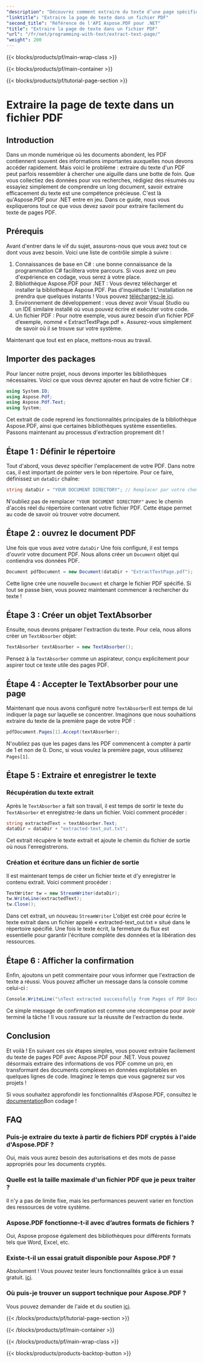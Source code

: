 ```yaml
---
"description": "Découvrez comment extraire du texte d’une page spécifique dans un fichier PDF à l’aide d’Aspose.PDF pour .NET."
"linktitle": "Extraire la page de texte dans un fichier PDF"
"second_title": "Référence de l'API Aspose.PDF pour .NET"
"title": "Extraire la page de texte dans un fichier PDF"
"url": "/fr/net/programming-with-text/extract-text-page/"
"weight": 200
---
```


{{< blocks/products/pf/main-wrap-class >}}

{{< blocks/products/pf/main-container >}}

{{< blocks/products/pf/tutorial-page-section >}}

# Extraire la page de texte dans un fichier PDF

## Introduction

Dans un monde numérique où les documents abondent, les PDF contiennent souvent des informations importantes auxquelles nous devons accéder rapidement. Mais voici le problème : extraire du texte d'un PDF peut parfois ressembler à chercher une aiguille dans une botte de foin. Que vous collectiez des données pour vos recherches, rédigiez des résumés ou essayiez simplement de comprendre un long document, savoir extraire efficacement du texte est une compétence précieuse. C'est là qu'Aspose.PDF pour .NET entre en jeu. Dans ce guide, nous vous expliquerons tout ce que vous devez savoir pour extraire facilement du texte de pages PDF.

## Prérequis

Avant d'entrer dans le vif du sujet, assurons-nous que vous avez tout ce dont vous avez besoin. Voici une liste de contrôle simple à suivre :

1. Connaissances de base en C# : une bonne connaissance de la programmation C# facilitera votre parcours. Si vous avez un peu d'expérience en codage, vous serez à votre place.
2. Bibliothèque Aspose.PDF pour .NET : Vous devrez télécharger et installer la bibliothèque Aspose.PDF. Pas d'inquiétude ! L'installation ne prendra que quelques instants ! Vous pouvez [téléchargez-le ici](https://releases.aspose.com/pdf/net/).
3. Environnement de développement : vous devez avoir Visual Studio ou un IDE similaire installé où vous pouvez écrire et exécuter votre code.
4. Un fichier PDF : Pour notre exemple, vous aurez besoin d’un fichier PDF d’exemple, nommé « ExtractTextPage.pdf ». Assurez-vous simplement de savoir où il se trouve sur votre système.

Maintenant que tout est en place, mettons-nous au travail.

## Importer des packages

Pour lancer notre projet, nous devons importer les bibliothèques nécessaires. Voici ce que vous devrez ajouter en haut de votre fichier C# :

```csharp
using System.IO;
using Aspose.Pdf;
using Aspose.Pdf.Text;
using System;
```

Cet extrait de code reprend les fonctionnalités principales de la bibliothèque Aspose.PDF, ainsi que certaines bibliothèques système essentielles. Passons maintenant au processus d'extraction proprement dit !

## Étape 1 : Définir le répertoire

Tout d'abord, vous devez spécifier l'emplacement de votre PDF. Dans notre cas, il est important de pointer vers le bon répertoire. Pour ce faire, définissez un `dataDir` chaîne:

```csharp
string dataDir = "YOUR DOCUMENT DIRECTORY"; // Remplacer par votre chemin PDF
```

N'oubliez pas de remplacer `"YOUR DOCUMENT DIRECTORY"` avec le chemin d'accès réel du répertoire contenant votre fichier PDF. Cette étape permet au code de savoir où trouver votre document.

## Étape 2 : ouvrez le document PDF

Une fois que vous avez votre `dataDir` Une fois configuré, il est temps d'ouvrir votre document PDF. Nous allons créer un `Document` objet qui contiendra vos données PDF.

```csharp
Document pdfDocument = new Document(dataDir + "ExtractTextPage.pdf");
```

Cette ligne crée une nouvelle `Document` et charge le fichier PDF spécifié. Si tout se passe bien, vous pouvez maintenant commencer à rechercher du texte !

## Étape 3 : Créer un objet TextAbsorber

Ensuite, nous devons préparer l'extraction du texte. Pour cela, nous allons créer un `TextAbsorber` objet:

```csharp
TextAbsorber textAbsorber = new TextAbsorber();
```

Pensez à la `TextAbsorber` comme un aspirateur, conçu explicitement pour aspirer tout ce texte utile des pages PDF. 

## Étape 4 : Accepter le TextAbsorber pour une page

Maintenant que nous avons configuré notre `TextAbsorber`Il est temps de lui indiquer la page sur laquelle se concentrer. Imaginons que nous souhaitions extraire du texte de la première page de votre PDF :

```csharp
pdfDocument.Pages[1].Accept(textAbsorber);
```

N'oubliez pas que les pages dans les PDF commencent à compter à partir de 1 et non de 0. Donc, si vous voulez la première page, vous utiliserez `Pages[1]`.

## Étape 5 : Extraire et enregistrer le texte

### Récupération du texte extrait

Après le `TextAbsorber` a fait son travail, il est temps de sortir le texte du `TextAbsorber` et enregistrez-le dans un fichier. Voici comment procéder :

```csharp
string extractedText = textAbsorber.Text;
dataDir = dataDir + "extracted-text_out.txt";
```

Cet extrait récupère le texte extrait et ajoute le chemin du fichier de sortie où nous l'enregistrerons.

### Création et écriture dans un fichier de sortie

Il est maintenant temps de créer un fichier texte et d'y enregistrer le contenu extrait. Voici comment procéder :

```csharp
TextWriter tw = new StreamWriter(dataDir);
tw.WriteLine(extractedText);
tw.Close();
```

Dans cet extrait, un nouveau `StreamWriter` L'objet est créé pour écrire le texte extrait dans un fichier appelé « extracted-text_out.txt » situé dans le répertoire spécifié. Une fois le texte écrit, la fermeture du flux est essentielle pour garantir l'écriture complète des données et la libération des ressources.

## Étape 6 : Afficher la confirmation

Enfin, ajoutons un petit commentaire pour vous informer que l'extraction de texte a réussi. Vous pouvez afficher un message dans la console comme celui-ci :

```csharp
Console.WriteLine("\nText extracted successfully from Pages of PDF Document.\nFile saved at " + dataDir);
```

Ce simple message de confirmation est comme une récompense pour avoir terminé la tâche ! Il vous rassure sur la réussite de l'extraction du texte.

## Conclusion

Et voilà ! En suivant ces six étapes simples, vous pouvez extraire facilement du texte de pages PDF avec Aspose.PDF pour .NET. Vous pouvez désormais extraire des informations de vos PDF comme un pro, en transformant des documents complexes en données exploitables en quelques lignes de code. Imaginez le temps que vous gagnerez sur vos projets !

Si vous souhaitez approfondir les fonctionnalités d'Aspose.PDF, consultez le [documentation](https://reference.aspose.com/pdf/net/)Bon codage !

## FAQ

### Puis-je extraire du texte à partir de fichiers PDF cryptés à l'aide d'Aspose.PDF ?
Oui, mais vous aurez besoin des autorisations et des mots de passe appropriés pour les documents cryptés.

### Quelle est la taille maximale d'un fichier PDF que je peux traiter ?
Il n'y a pas de limite fixe, mais les performances peuvent varier en fonction des ressources de votre système.

### Aspose.PDF fonctionne-t-il avec d’autres formats de fichiers ?
Oui, Aspose propose également des bibliothèques pour différents formats tels que Word, Excel, etc.

### Existe-t-il un essai gratuit disponible pour Aspose.PDF ?
Absolument ! Vous pouvez tester leurs fonctionnalités grâce à un essai gratuit. [ici](https://releases.aspose.com/).

### Où puis-je trouver un support technique pour Aspose.PDF ?
Vous pouvez demander de l'aide et du soutien [ici](https://forum.aspose.com/c/pdf/10).

{{< /blocks/products/pf/tutorial-page-section >}}

{{< /blocks/products/pf/main-container >}}

{{< /blocks/products/pf/main-wrap-class >}}

{{< blocks/products/products-backtop-button >}}